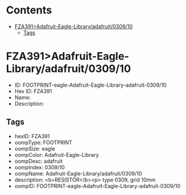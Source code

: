 



Contents
========

* [FZA391>Adafruit-Eagle-Library/adafruit/0309/10](#fza391adafruit-eagle-libraryadafruit030910)
	* [Tags](#tags)

# FZA391>Adafruit-Eagle-Library/adafruit/0309/10

- ID: FOOTPRINT-eagle-Adafruit-Eagle-Library-adafruit-0309/10
- Hex ID: FZA391
- Name: 
- Description: 

## Tags

- hexID: FZA391
- oompType: FOOTPRINT
- oompSize: eagle
- oompColor: Adafruit-Eagle-Library
- oompDesc: adafruit
- oompIndex: 0309/10
- oompName: Adafruit-Eagle-Library/adafruit/0309/10
- description: &lt;b&gt;RESISTOR&lt;/b&gt;&lt;p&gt;
type 0309, grid 10mm
- oompID: FOOTPRINT-eagle-Adafruit-Eagle-Library-adafruit-0309/10
